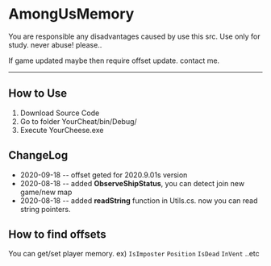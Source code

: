  

# AmongUsMemory


 You are responsible any disadvantages caused by use this src. Use only for study. never abuse! please..
  
 If game updated maybe then require offset update. contact me.
  
  ----------------------
## How to Use
 1. Download Source Code
 2. Go to folder YourCheat/bin/Debug/
 3. Execute YourCheese.exe
 
 
 
## ChangeLog
 * 2020-09-18 -- offset geted for 2020.9.01s version
 * 2020-08-18 -- added **ObserveShipStatus**, you can detect join new game/new map
 * 2020-08-18 -- added **readString** function in Utils.cs. now you can read string pointers.
 
 
 
## How to find offsets
 You can get/set player memory. ex) `IsImposter` `Position` `IsDead` `InVent` ..etc
 
 
 
